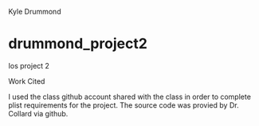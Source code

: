 Kyle Drummond
# drummond_project2
Ios project 2

Work Cited

I used the class github account shared with the class in order to complete plist requirements for the project.
The source code was provied by Dr. Collard via github.
